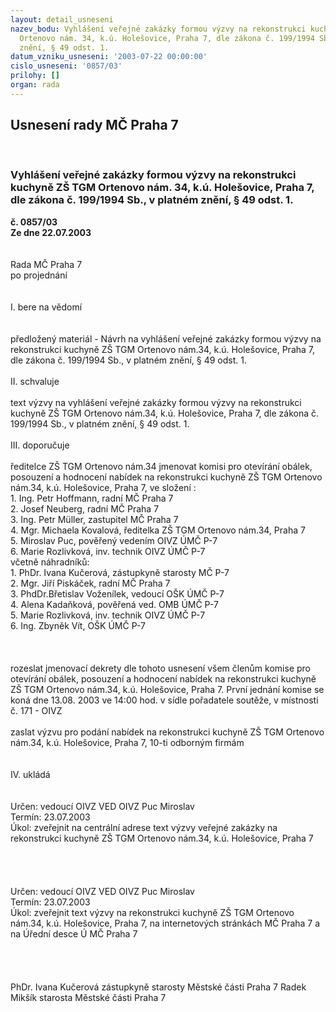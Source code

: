 ```yaml
---
layout: detail_usneseni
nazev_bodu: Vyhlášení veřejné zakázky formou výzvy na rekonstrukci kuchyně ZŠ TGM
  Ortenovo nám. 34, k.ú. Holešovice, Praha 7, dle zákona č. 199/1994 Sb., v platném
  znění, § 49 odst. 1.
datum_vzniku_usneseni: '2003-07-22 00:00:00'
cislo_usneseni: '0857/03'
prilohy: []
organ: rada
---
```

<div id="ucUsn_pList" class="usn">
	<span><h2>Usnesení rady MČ Praha 7 </h2>
<br></span><div class="standBody">
<span><h3>Vyhlášení veřejné zakázky formou výzvy na rekonstrukci kuchyně ZŠ TGM Ortenovo nám. 34, k.ú. Holešovice, Praha 7, dle zákona č. 199/1994 Sb., v platném znění, § 49 odst. 1.</h3></span><div class="center">
		<strong>č. 0857/03</strong><br>
	</div>
<div class="center">
		<strong>Ze dne 22.07.2003</strong><br><br>
	</div>
<br>Rada MČ Praha 7<br>po projednání<br><br><br>I.	bere na vědomí<br><br> <br>předložený materiál - Návrh na vyhlášení veřejné zakázky formou výzvy na rekonstrukci kuchyně ZŠ TGM Ortenovo nám.34, k.ú. Holešovice, Praha 7, dle zákona č. 199/1994 Sb., v platném znění, § 49 odst. 1.<br><br>II.	schvaluje <br><br>text výzvy na vyhlášení veřejné zakázky formou výzvy na rekonstrukci kuchyně ZŠ TGM Ortenovo nám.34, k.ú. Holešovice, Praha 7, dle zákona č. 199/1994 Sb.,  v platném znění, § 49 odst. 1.<br> <br>III.	doporučuje<br><br>ředitelce ZŠ TGM Ortenovo nám.34 jmenovat komisi pro otevírání obálek, posouzení a hodnocení nabídek na  rekonstrukci kuchyně ZŠ TGM Ortenovo nám.34, k.ú. Holešovice, Praha 7, ve složení :<br>1. Ing. Petr Hoffmann, radní MČ Praha 7<br>2. Josef Neuberg, radní MČ Praha 7<br>3. Ing. Petr Müller, zastupitel MČ Praha 7<br>4. Mgr. Michaela Kovalová, ředitelka ZŠ TGM Ortenovo nám.34, Praha 7<br>5. Miroslav Puc, pověřený vedením OIVZ ÚMČ  P-7<br>6. Marie Rozlivková, inv. technik OIVZ ÚMČ P-7<br>včetně náhradníků:<br>1. PhDr. Ivana Kučerová, zástupkyně starosty MČ P-7<br>2. Mgr. Jiří Piskáček, radní MČ Praha 7<br>3. PhdDr.Břetislav Voženílek, vedoucí OŠK ÚMČ P-7<br>4. Alena Kadaňková, pověřená  ved. OMB ÚMČ P-7<br>5. Marie Rozlivková, inv. technik OIVZ ÚMČ P-7<br>6. Ing. Zbyněk Vít, OŠK ÚMČ P-7<br><br><br><br>rozeslat jmenovací dekrety dle tohoto usnesení všem členům komise pro otevírání obálek, posouzení a hodnocení nabídek na rekonstrukci kuchyně ZŠ TGM Ortenovo nám.34, k.ú. Holešovice,  Praha 7. První jednání komise se koná dne 13.08. 2003  ve 14:00 hod. v sídle pořadatele soutěže, v místnosti č. 171 - OIVZ<br><br>zaslat výzvu pro podání nabídek na rekonstrukci kuchyně ZŠ TGM Ortenovo nám.34, k.ú. Holešovice, Praha 7,    10-ti  odborným firmám<br><br><br>IV. 	ukládá <br><br> <br>Určen:	vedoucí OIVZ	VED OIVZ Puc Miroslav<br>Termín: 23.07.2003<br>Úkol:	zveřejnit na centrální adrese text výzvy  veřejné zakázky na rekonstrukci kuchyně ZŠ TGM Ortenovo nám.34, k.ú. Holešovice, Praha 7<br> <br><br><br> <br>Určen:	vedoucí OIVZ	VED OIVZ Puc Miroslav<br>Termín: 23.07.2003<br>Úkol:	zveřejnit text výzvy na rekonstrukci kuchyně ZŠ TGM Ortenovo nám.34, k.ú. Holešovice, Praha 7, na internetových stránkách MČ Praha 7 a na Úřední desce Ú MČ Praha 7<br> <br> <br> <br>	<br>PhDr. Ivana Kučerová zástupkyně starosty Městské části Praha 7	 Radek Mikšík starosta Městské části Praha 7<br>	<br><br>
</div>
</div>